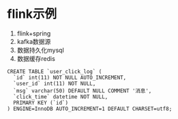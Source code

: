 # flink示例

1. flink+spring
2. kafka数据源
3. 数据持久化mysql
4. 数据缓存redis

```
CREATE TABLE `user_click_log` (
  `id` int(11) NOT NULL AUTO_INCREMENT,
  `user_id` int(11) NOT NULL,
  `msg` varchar(50) DEFAULT NULL COMMENT '消息',
  `click_time` datetime NOT NULL,
  PRIMARY KEY (`id`)
) ENGINE=InnoDB AUTO_INCREMENT=1 DEFAULT CHARSET=utf8;
```